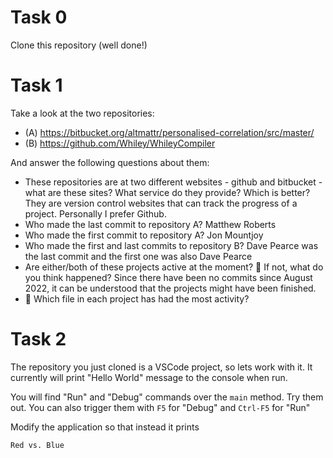 # Task 0

Clone this repository (well done!)

# Task 1

Take a look at the two repositories:

  * (A) https://bitbucket.org/altmattr/personalised-correlation/src/master/
  * (B) https://github.com/Whiley/WhileyCompiler

And answer the following questions about them:

  * These repositories are at two different websites - github and bitbucket - what are these sites?  What service do they provide? Which is better?
      They are version control websites that can track the progress of a project. Personally I prefer Github. 
  * Who made the last commit to repository A?
      Matthew Roberts
  * Who made the first commit to repository A?
      Jon Mountjoy
  * Who made the first and last commits to repository B?
      Dave Pearce was the last commit and the first one was also Dave Pearce
  * Are either/both of these projects active at the moment? 🤔 If not, what do you think happened?
      Since there have been no commits since August 2022, it can be understood that the projects might have been finished. 
  * 🤔 Which file in each project has had the most activity?

# Task 2

The repository you just cloned is a VSCode project, so lets work with it.  It currently will print "Hello World" message to the console when run.

You will find "Run" and "Debug" commands over the `main` method.  Try them out.  You can also trigger them with `F5` for "Debug" and `Ctrl-F5` for "Run"

Modify the application so that instead it prints

~~~~~
Red vs. Blue
~~~~~

